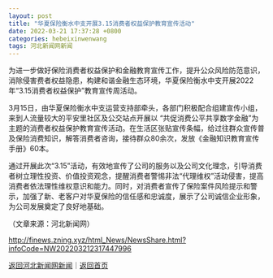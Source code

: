 ```yaml
---
layout: post
title: "华夏保险衡水中支开展3.15消费者权益保护教育宣传活动"
date: 2022-03-21 17:37:28 +0800
categories: hebeixinwenwang
tags: 河北新闻网新闻
---
```

<p>为进一步做好保险消费者权益保护和金融教育宣传工作，提升公众风险防范意识，消除侵害费者权益隐患，构建和谐金融生态环境，华夏保险衡水中支开展2022年“3.15消费者权益保护”教育宣传周活动。</p>
 <p>3月15日，由华夏保险衡水中支运营支持部牵头，各部门积极配合组建宣传小组，来到人流量较大的平安里社区及公交站点开展以 “共促消费公平共享数字金融”为主题的消费者权益保护教育宣传活动。在生活区张贴宣传条幅，给过往群众宣传普及保险消费知识，解答消费者咨询，接待群众80余次，发放《金融知识教育宣传手册》60本。</p>
 <p>通过开展此次“3.15”活动，有效地宣传了公司的服务以及公司文化理念，引导消费者树立理性投资、价值投资观念，提醒消费者警惕非法“代理维权”活动侵害，提高消费者依法理性维权意识和能力。同时，对消费者宣传了保险案件风险提示和警示，加强了新、老客户对华夏保险的信任感和忠诚度，展示了公司诚信企业形象，为公司发展奠定了良好地基础。</p><p class="em_media">（文章来源：河北新闻网）</p>

<http://finews.zning.xyz/html_News/NewsShare.html?infoCode=NW202203212317447996>

[返回河北新闻网新闻](//finews.withounder.com/category/hebeixinwenwang.html)｜[返回首页](//finews.withounder.com/)